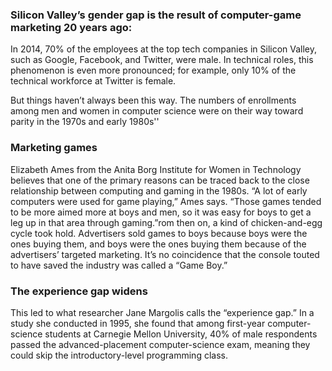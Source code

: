 ### Silicon Valley’s gender gap is the result of computer-game marketing 20 years ago:
In 2014, 70% of the employees at the top tech companies in Silicon Valley, such as Google, Facebook, and Twitter, were male. In technical roles, this phenomenon is even more pronounced; for example, only 10% of the technical workforce at Twitter is female.

But things haven’t always been this way. The numbers of enrollments among men and women in computer science were on their way toward parity in the 1970s and early 1980s''

### Marketing games
Elizabeth Ames from the Anita Borg Institute for Women in Technology believes that one of the primary reasons can be traced back to the close relationship between computing and gaming in the 1980s. 
“A lot of early computers were used for game playing,” Ames says. “Those games tended to be more aimed more at boys and men, so it was easy for boys to get a leg up in that area through gaming.”rom then on, a kind of chicken-and-egg cycle took hold. Advertisers sold games to boys because boys were the ones buying them, and boys were the ones buying them because of the advertisers’ targeted marketing. It’s no coincidence that the console touted to have saved the industry was called a “Game Boy.”

### The experience gap widens
This led to what researcher Jane Margolis calls the “experience gap.” In a study she conducted in 1995, she found that among first-year computer-science students at Carnegie Mellon University, 40% of male respondents passed the advanced-placement computer-science exam, meaning they could skip the introductory-level programming class. 